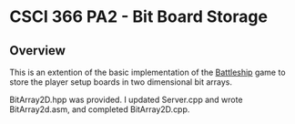 
# CSCI 366 PA2 - Bit Board Storage

## Overview

This is an extention of the basic implementation of the 
[Battleship](https://en.wikipedia.org/wiki/Battleship_\(game\)) 
game to store the player setup boards in two dimensional bit arrays.

BitArray2D.hpp was provided. 
I updated Server.cpp and wrote BitArray2d.asm, and completed BitArray2D.cpp. 
